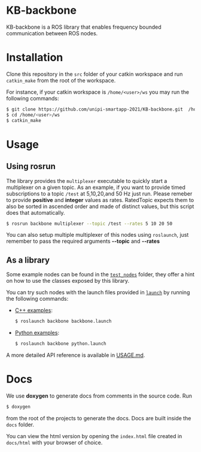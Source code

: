 # KB-backbone
KB-backbone is a ROS library that enables frequency bounded communication between ROS nodes.

# Installation
Clone this repository in the `src` folder of your catkin workspace and run `catkin_make` from the root of the workspace.

For instance, if your catkin workspace is `/home/<user>/ws` you may run the following commands:

```bash
$ git clone https://github.com/unipi-smartapp-2021/KB-backbone.git  /home/<user>/ws/src
$ cd /home/<user>/ws  
$ catkin_make
```

# Usage
## Using rosrun
The library provides the ```multiplexer``` executable to quickly start a multiplexer on a given topic. As an example, if you want to provide timed subscriptions to a topic ```/test``` at 5,10,20,and 50 Hz just run. Please remeber to provide **positive** and **integer** values as rates. RatedTopic expects them to also be sorted in ascended order and made of distinct values, but this script does that automatically.
```bash
$ rosrun backbone multiplexer --topic /test --rates 5 10 20 50
```
You can also setup multiple multiplexer of this nodes using ```roslaunch```, just remember to pass the required arguments **--topic** and **--rates**
## As a library
Some example nodes can be found in the [`test_nodes`](https://github.com/unipi-smartapp-2021/KB-backbone/tree/main/test_nodes) folder, they offer a hint on how to use the classes exposed by this library.

You can try such nodes with the launch files provided in [`launch`](https://github.com/unipi-smartapp-2021/KB-backbone/tree/main/launch) by running the following commands:

- [C++ examples](test_nodes/cpp):
    
    ```bash 
    $ roslaunch backbone backbone.launch
    ```
    
- [Python examples](test_nodes/python):
    
    ```bash 
    $ roslaunch backbone python.launch
    ```

A more detailed API reference is available in [USAGE.md](./USAGE.md).

# Docs

We use **doxygen** to generate docs from comments in the source code. Run 

```bash
$ doxygen
```

from the root of the projects to generate the docs. Docs are built inside the `docs` folder. 

You can view the html version by opening the `index.html` file created in `docs/html` with your browser of choice.
